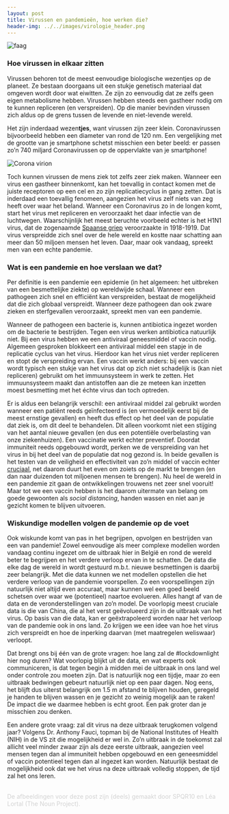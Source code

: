 ```yaml
---
layout: post
title: Virussen en pandemieën, hoe werken die?
header-img: ../../images/virologie_header.png
---
```


![faag](../../images/virologie_1.png)
<br>

### Hoe virussen in elkaar zitten
Virussen behoren tot de meest eenvoudige biologische wezentjes op de planeet. Ze bestaan doorgaans uit een stukje genetisch materiaal dat omgeven wordt door wat eiwitten. Ze zijn zo eenvoudig dat ze zelfs geen eigen metabolisme hebben. Virussen hebben steeds een gastheer nodig om te kunnen repliceren (en verspreiden). Op die manier bevinden virussen zich aldus op de grens tussen de levende en niet-levende wereld.

Het zijn inderdaad wezen<b>tjes</b>, want virussen zijn zeer klein. Coronavirussen bijvoorbeeld hebben een diameter van rond de 120 nm. Een vergelijking met de grootte van je smartphone schetst misschien een beter beeld: er passen zo’n 740 miljard Coronavirussen op de oppervlakte van je smartphone!

![Corona virion](../../images/corona_virion.png)
<br>

Toch kunnen virussen de mens ziek tot zelfs zeer ziek maken. Wanneer een virus een gastheer binnenkomt, kan het toevallig in contact komen met de juiste receptoren op een cel en zo zijn replicatiecyclus in gang zetten. Dat is inderdaad een toevallig fenomeen, aangezien het virus zelf niets van zeg heeft over waar het beland. Wanneer een Coronavirus zo in de longen komt, start het virus met repliceren en veroorzaakt het daar infectie van de luchtwegen. Waarschijnlijk het meest beruchte voorbeeld echter is het H1N1 virus, dat de zogenaamde [Spaanse griep]( https://www.cdc.gov/flu/pandemic-resources/1918-pandemic-h1n1.html) veroorzaakte in 1918-1919. Dat virus verspreidde zich snel over de hele wereld en kostte naar schatting aan meer dan 50 miljoen mensen het leven. Daar, maar ook vandaag, spreekt men van een echte pandemie.

### Wat is een pandemie en hoe verslaan we dat?
Per definitie is een pandemie een epidemie (in het algemeen: het uitbreken van een besmettelijke ziekte) op wereldwijde schaal. Wanneer een pathogeen zich snel en efficiënt kan verspreiden, bestaat de mogelijkheid dat die zich globaal verspreidt. Wanneer deze pathogeen dan ook zware zieken en sterfgevallen veroorzaakt, spreekt men van een pandemie.

Wanneer de pathogeen een bacterie is, kunnen antibiotica ingezet worden om de bacterie te bestrijden. Tegen een virus werken antibiotica natuurlijk niet. Bij een virus hebben we een antiviraal geneesmiddel of vaccin nodig. Algemeen gesproken blokkeert een antiviraal middel een stapje in de replicatie cyclus van het virus. Hierdoor kan het virus niet verder repliceren en stopt de verspreiding ervan. Een vaccin werkt anders: bij een vaccin wordt typisch een stukje van het virus dat op zich niet schadelijk is (kan niet repliceren) gebruikt om het immuunsysteem in werk te zetten. Het immuunsysteem maakt dan antistoffen aan die ze meteen kan inzetten moest besmetting met het échte virus dan toch optreden. 

Er is aldus een belangrijk verschil: een antiviraal middel zal gebruikt worden wanneer een patiënt reeds geïnfecteerd is (en vermoedelijk eerst bij de meest ernstige gevallen) en heeft dus effect op het deel van de populatie dat ziek is, om dit deel te behandelen. Dit alleen voorkomt niet een stijging van het aantal nieuwe gevallen (en dus een potentiële overbelasting van onze ziekenhuizen). Een vaccinatie werkt echter preventief. Doordat immuniteit reeds opgebouwd wordt, perken we de verspreiding van het virus in bij het deel van de populatie dat nog gezond is. In beide gevallen is het testen van de veiligheid en effectiviteit van zo’n middel of vaccin echter [cruciaal]( https://www.nature.com/articles/d41586-020-00751-9), net daarom duurt het even om zoiets op de markt te brengen (en dan naar duizenden tot miljoenen mensen te brengen). Nu heel de wereld in een pandemie zit gaan de ontwikkelingen trouwens net zeer snel vooruit! Maar tot we een vaccin hebben is het daarom uitermate van belang om goede gewoonten als <i>social distancing</i>, handen wassen en niet aan je gezicht komen te blijven uitvoeren.

### Wiskundige modellen volgen de pandemie op de voet
Ook wiskunde komt van pas in het begrijpen, opvolgen en bestrijden van een van pandemie! Zowel eenvoudige als meer complexe modellen worden vandaag continu ingezet om de uitbraak hier in België en rond de wereld beter te begrijpen en het verdere verloop ervan in te schatten. De data die elke dag de wereld in wordt gestuurd m.b.t. nieuwe besmettingen is daarbij zeer belangrijk. Met die data kunnen we net modellen opstellen die het verdere verloop van de pandemie voorspellen. Zo een voorspellingen zijn natuurlijk niet altijd even accuraat, maar kunnen wel een goed beeld schetsen over waar we (potentieel) naartoe evolueren. Alles hangt af van de data en de veronderstellingen van zo’n model. De voorlopig meest cruciale data is die van China, die al het verst geëvolueerd zijn in de uitbraak van het virus. Op basis van die data, kan er geëxtrapoleerd worden naar het verloop van de pandemie ook in ons land. Zo krijgen we een idee van hoe het virus zich verspreidt en hoe de inperking daarvan (met maatregelen weliswaar) verloopt.

Dat brengt ons bij één van de grote vragen: hoe lang zal de #lockdownlight hier nog duren? Wat voorlopig blijkt uit de data, en wat experts ook communiceren, is dat tegen begin à midden mei de uitbraak in ons land wel onder controle zou moeten zijn. Dat is natuurlijk nog een tijdje, maar zo een uitbraak bedwingen gebeurt natuurlijk niet op een paar dagen. Nog eens, het blijft dus uiterst belangrijk om 1.5 m afstand te blijven houden, geregeld je handen te blijven wassen en je gezicht zo weinig mogelijk aan te raken! De impact die we daarmee hebben is echt groot. Een pak groter dan je misschien zou denken.

Een andere grote vraag: zal dit virus na deze uitbraak terugkomen volgend jaar? Volgens Dr. Anthony Fauci, topman bij de National Institutes of Health (NIH) in de VS zit die mogelijkheid er wel in. Zo’n uitbraak in de toekomst zal allicht veel minder zwaar zijn als deze eerste uitbraak, aangezien veel mensen tegen dan al immuniteit hebben opgebouwd en een geneesmiddel of vaccin potentieel tegen dan al ingezet kan worden. Natuurlijk bestaat de mogelijkheid ook dat we het virus na deze uitbraak volledig stoppen, de tijd zal het ons leren.

<br>
<font color='lightgray'>De afbeeldingen voor deze post zijn (deels) gemaakt door SPQR10 en Léa Lortal (The Noun Project).</font>
<br>
